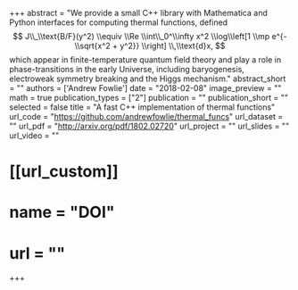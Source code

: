 +++
abstract = "We provide a small C++ library with Mathematica and Python interfaces for computing thermal functions, defined $$ J\\_\\text{B/F}(y^2) \\equiv \\Re \\int\\_0^\\infty x^2 \\log\\left[1 \\mp e^{-\\sqrt{x^2 + y^2}} \\right] \\,\\text{d}x, $$ which appear in finite-temperature quantum field theory and play a role in phase-transitions in the early Universe, including baryogenesis, electroweak symmetry breaking and the Higgs mechanism."
abstract_short = ""
authors = ['Andrew Fowlie']
date = "2018-02-08"
image_preview = ""
math = true
publication_types = ["2"]
publication = ""
publication_short = ""
selected = false
title = "A fast C++ implementation of thermal functions"
url_code = "https://github.com/andrewfowlie/thermal_funcs"
url_dataset = ""
url_pdf = "http://arxiv.org/pdf/1802.02720"
url_project = ""
url_slides = ""
url_video = ""

# [[url_custom]]
# name = "DOI"
# url = ""
+++

